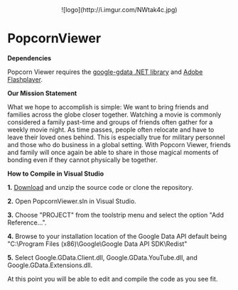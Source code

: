 <center>![logo](http://i.imgur.com/NWtak4c.jpg)</center>

# PopcornViewer

**Dependencies**

Popcorn Viewer requires the [google-gdata .NET library](https://developers.google.com/gdata/docs/client-libraries) and [Adobe Flashplayer](http://get.adobe.com/flashplayer/).

**Our Mission Statement**

What we hope to accomplish is simple: We want to bring friends and families across the globe closer together. Watching a movie is commonly considered a family past-time and groups of friends often gather for a weekly movie night. As time passes, people often relocate and have to leave their loved ones behind. This is especially true for military personnel and those who do business in a global setting. With Popcorn Viewer, friends and family will once again be able to share in those magical moments of bonding even if they cannot physically be together.

**How to Compile in Visual Studio**

**1.** [Download](https://github.com/AntonStrickland/PopcornViewer/archive/master.zip) and unzip the source code or clone the repository.

**2.** Open PopcornViewer.sln in Visual Studio.

**3.** Choose "PROJECT" from the toolstrip menu and select the option "Add Reference...".

**4.** Browse to your installation location of the Google Data API default being "C:\Program Files (x86)\Google\Google Data API SDK\Redist"

**5.** Select Google.GData.Client.dll, Google.GData.YouTube.dll, and Google.GData.Extensions.dll.

At this point you will be able to edit and compile the code as you see fit.
